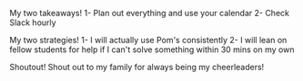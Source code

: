My two takeaways!
1- Plan out everything and use your calendar
2- Check Slack hourly

My two strategies!
1- I will actually use Pom's consistently
2- I will lean on fellow students for help if I can't solve something within 30 mins on my own

Shoutout!
Shout out to my family for always being my cheerleaders!
